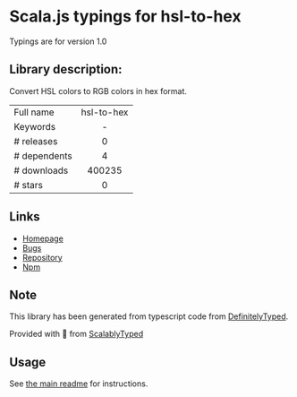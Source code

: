 
# Scala.js typings for hsl-to-hex

Typings are for version 1.0

## Library description:
Convert HSL colors to RGB colors in hex format.

|                    |                 |
| ------------------ | :-------------: |
| Full name          | hsl-to-hex |
| Keywords           | - |
| # releases         | 0 |
| # dependents       | 4 |
| # downloads        | 400235 |
| # stars            | 0 |

## Links
- [Homepage](https://github.com/davidmarkclements/hsl-to-hex#readme)
- [Bugs](https://github.com/davidmarkclements/hsl-to-hex/issues)
- [Repository](https://github.com/davidmarkclements/hsl-to-hex)
- [Npm](https://www.npmjs.com/package/hsl-to-hex)
    


## Note
This library has been generated from typescript code from [DefinitelyTyped](https://definitelytyped.org).

Provided with :purple_heart: from [ScalablyTyped](https://github.com/oyvindberg/ScalablyTyped)

## Usage
See [the main readme](../../readme.md) for instructions.


